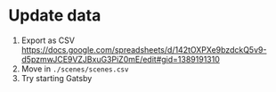 # Update data

1. Export as CSV https://docs.google.com/spreadsheets/d/142tOXPXe9bzdckQ5v9-d5pzmwJCE9VZJBxuG3PiZ0mE/edit#gid=1389191310
2. Move in `./scenes/scenes.csv`
3. Try starting Gatsby

